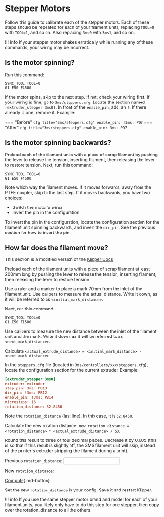 <script src="../../static/js/steppers.js"></script>

# Stepper Motors

Follow this guide to calibrate each of the stepper motors. Each of these steps should be repeated for each of your filament units, replacing `TOOL=0` with `TOOL=1`, and so on. Also replacing `3ms0` with `3ms1`, and so on.

!!! info
    If your stepper motor shakes erratically while running any of these commands, your wiring may be incorrect.

## Is the motor spinning?

Run this command:

```gcode
SYNC_TOOL TOOL=0
G1 E50 F4500
```

If the motor spins, skip to the next step. If not, check your wiring first. If your wiring is fine, go to `3ms/steppers.cfg`. Locate the section named `[extruder_stepper 3ms0]`. In front of the `enable_pin`, add, an `!`. If there already is one, remove it. Example:

=== "Before"
    ``` cfg title="3ms/steppers.cfg"
    enable_pin: !3ms: PD7
    ```
=== "After"
    ``` cfg title="3ms/steppers.cfg"
    enable_pin: 3ms: PD7
    ```

## Is the motor spinning backwards?

Preload each of the filament units with a piece of scrap filament by pushing the lever to release the tension, inserting filament, then releasing the lever to restore tension. Next, run this command:

```gcode
SYNC_TOOL TOOL=0
G1 E50 F4500
```

Note which way the filament moves. If it moves forwards, away from the PTFE coupler, skip to the last step. If it moves backwards, you have two choices:

- Switch the motor's wires
- Invert the pin in the configuration

To invert the pin in the configuration, locate the configuration section for the filament unit spinning backwards, and invert the `dir_pin`. See the previous section for how to invert the pin.

## How far does the filament move?

This section is a modified version of the [Klipper Docs](https://www.klipper3d.org/Rotation_Distance.html#calibrating-rotation_distance-on-extruders)

Preload each of the filament units with a piece of scrap filament at least 200mm long by pushing the lever to release the tension, inserting filament, then releasing the lever to restore tension.

Use a ruler and a marker to place a mark 70mm from the inlet of the filament unit. Use calipers to measure the actual distance. Write it down, as it will be referred to as `<initial_mark_distance>`.

Next, run this command:

```gcode
SYNC_TOOL TOOL=0
G1 E50 F1500
```

Use calipers to measure the new distance between the inlet of the filament unit and the mark. Write it down, as it will be referred to as `<next_mark_distance>`. 

Calculate `<actual_extrude_distance> = <initial_mark_distance> - <next_mark_distance>`

In the `steppers.cfg` file (located in `3ms/controllers/xxx/steppers.cfg`), locate the configuration section for the current extruder. Example:

```cfg title="3ms/controllers/btt_skr_mini_e3_v2/steppers.cfg"
[extruder_stepper 3ms0]
extruder: extruder
step_pin: 3ms: PB13
dir_pin: !3ms: PB12
enable_pin: !3ms: PB14
microsteps: 16
rotation_distance: 32.8450
```

Note the `rotation_distance` (last line). In this case, it is `32.8450`.

Calculate the new rotation distance: `new_rotation_distance = <rotation_distance> * <actual_extrude_distance> / 50`. 

Round this result to three or four decimal places. Decrease it by 0.005 (this is so that if this result is slightly off, the 3MS filament unit will skip, instead of the printer's extruder stripping the filament during a print). 

Previous `rotation_distance`: <input id="prevRotDist" type="number" min="0" />

New `rotation_distance`: <span id="result"></span>

[Compute](javascript:compute_rotation_distance()){.md-button}

Set the new `rotation_distance` in your config. Save it and restart Klipper.

!!! info
    If you use the same stepper motor brand and model for each of your filament units, you likely only have to do this step for one stepper, then copy over the rotation_distance to all the others.